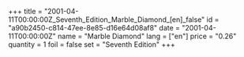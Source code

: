 +++
title = "2001-04-11T00:00:00Z_Seventh_Edition_Marble_Diamond_[en]_false"
id = "a90b2450-c814-47ee-8e85-d16e64d08af8"
date = "2001-04-11T00:00:00Z"
name = "Marble Diamond"
lang = ["en"]
price = "0.26"
quantity = 1
foil = false
set = "Seventh Edition"
+++
